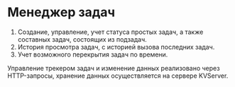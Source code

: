 # Менеджер задач
1. Создание, управление, учет статуса простых задач, а также составных задач, состоящих из подзадач.
2. История просмотра задач, с историей вызова последних задач.
3. Учет возможного перекрытия задач по времени.

Управление трекером задач и изменение данных реализовано через HTTP-запросы, хранение данных осуществляется на сервере KVServer.
